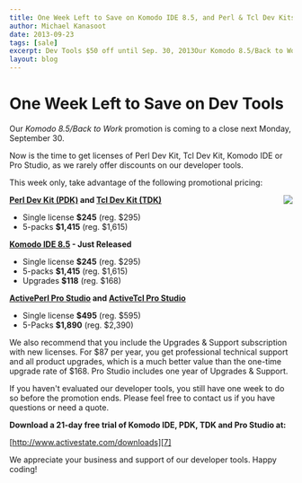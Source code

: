 ```yaml
---
title: One Week Left to Save on Komodo IDE 8.5, and Perl & Tcl Dev Kits
author: Michael Kanasoot
date: 2013-09-23
tags: [sale]
excerpt: Dev Tools $50 off until Sep. 30, 2013Our Komodo 8.5/Back to Work promotion is coming to a close next Monday, September 30.<br>Now is the time to get licenses of Perl Dev Kit, Tcl Dev Kit, Komodo IDE or Pro Studio, as we rarely offer discounts on our developer tools.
layout: blog
---
```


# One Week Left to Save on Dev Tools

Our *Komodo 8.5/Back to Work* promotion is coming to a close next Monday, September 30.

Now is the time to get licenses of Perl Dev Kit, Tcl Dev Kit, Komodo IDE or Pro Studio, as we rarely offer discounts on our developer tools.

This week only, take advantage of the following promotional pricing:

<img src="/images/blog/09-2013/dev-tools-on-sale.png" align="right">

**[Perl Dev Kit (PDK)][2] and [Tcl Dev Kit (TDK)][3]**

  * Single license **$245** (reg. $295)
  * 5-packs **$1,415** (reg. $1,615)

**[Komodo IDE 8.5][4] \- Just Released**

  * Single license **$245** (reg. $295)
  * 5-packs **$1,415** (reg. $1,615)
  * Upgrades **$118** (reg. $168)

**[ActivePerl Pro Studio][5] and [ActiveTcl Pro Studio][6]**

  * Single license **$495** (reg. $595)
  * 5-Packs **$1,890** (reg. $2,390)

We also recommend that you include the Upgrades &amp; Support subscription with new licenses. For $87 per year, you get professional technical support and all product upgrades, which is a much better value than the one-time upgrade rate of $168. Pro Studio includes one year of Upgrades &amp; Support.

If you haven't evaluated our developer tools, you still have one week to do so before the promotion ends. Please feel free to contact us if you have questions or need a quote.

**Download a 21-day free trial of Komodo IDE, PDK, TDK and Pro Studio at:**

[http://www.activestate.com/downloads][7]

We appreciate your business and support of our developer tools. Happy coding!

[2]: https://store.activestate.com/perl-dev-kit?utm_source=blog&amp;utm_medium=&amp;utm_term=&amp;utm_content=&amp;utm_campaign=komodo-8-5
[3]: https://store.activestate.com/tcl-dev-kit?utm_source=blog&amp;utm_medium=&amp;utm_term=&amp;utm_content=&amp;utm_campaign=komodo-8-5
[4]: https://store.activestate.com/komodo-ide?utm_source=blog&amp;utm_medium=&amp;utm_term=&amp;utm_content=&amp;utm_campaign=komodo-8-5
[5]: https://store.activestate.com/activeperl-pro-studio?utm_source=blog&amp;utm_medium=&amp;utm_term=&amp;utm_content=&amp;utm_campaign=komodo-8-5
[6]: https://store.activestate.com/activetcl-pro-studio?utm_source=blog&amp;utm_medium=&amp;utm_term=&amp;utm_content=&amp;utm_campaign=komodo-8-5
[7]: /downloads?utm_source=blog&amp;utm_medium=&amp;utm_term=&amp;utm_content=&amp;utm_campaign=komodo-8-5
